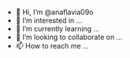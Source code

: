- 👋 Hi, I’m @anaflavia09o
- 👀 I’m interested in ...
- 🌱 I’m currently learning ...
- 💞️ I’m looking to collaborate on ...
- 📫 How to reach me ...

<!---
anaflavia09o/anaflavia09o is a ✨ special ✨ repository because its `README.md` (this file) appears on your GitHub profile.
You can click the Preview link to take a look at your changes.
--->
